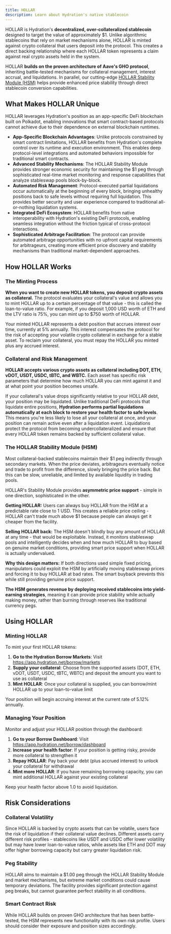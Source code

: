 ```yaml
---
title: HOLLAR
description: Learn about Hydration's native stablecoin
---
```


HOLLAR is Hydration's **decentralized, over-collateralized stablecoin** designed to target the value of approximately $1. Unlike algorithmic stablecoins that rely on market mechanisms alone, HOLLAR is minted against crypto collateral that users deposit into the protocol. This creates a direct backing relationship where each HOLLAR token represents a claim against real crypto assets held in the system.

HOLLAR **builds on the proven architecture of Aave's GHO protocol**, inheriting battle-tested mechanisms for collateral management, interest accrual, and liquidations. In parallel, our cutting-edge [HOLLAR Stability Module (HSM)](#the-hollar-stability-module-hsm) helps provide enhanced price stability through direct stablecoin conversion capabilities.

## What Makes HOLLAR Unique

HOLLAR leverages Hydration's position as an app-specific DeFi blockchain built on Polkadot, enabling innovations that smart contract-based protocols cannot achieve due to their dependence on external blockchain runtimes.

- **App-Specific Blockchain Advantages**: Unlike protocols constrained by smart contract limitations, HOLLAR benefits from Hydration's complete control over its runtime and execution environment. This enables deep protocol-level integrations and automated behaviors impossible for traditional smart contracts.
- **Advanced Stability Mechanisms**: The HOLLAR Stability Module provides stronger economic security for maintaining the $1 peg through sophisticated real-time market monitoring and response capabilities that analyze stableswap pools block-by-block.
- **Automated Risk Management**: Protocol-executed partial liquidations occur automatically at the beginning of every block, bringing unhealthy positions back to safe levels without requiring full liquidation. This provides better security and user experience compared to traditional all-or-nothing liquidation systems.
- **Integrated DeFi Ecosystem**: HOLLAR benefits from native interoperability with Hydration's existing DeFi protocols, enabling seamless integration without the friction typical of cross-protocol interactions.
- **Sophisticated Arbitrage Facilitation**: The protocol can provide automated arbitrage opportunities with no upfront capital requirements for arbitrageurs, creating more efficient price discovery and stability mechanisms than traditional market-dependent approaches.

## How HOLLAR Works

### The Minting Process

**When you want to create new HOLLAR tokens, you deposit crypto assets as collateral.** The protocol evaluates your collateral's value and allows you to mint HOLLAR up to a certain percentage of that value - this is called the loan-to-value ratio. For example, if you deposit 1,000 USD worth of ETH and the LTV ratio is 75%, you can mint up to $750 worth of HOLLAR.

Your minted HOLLAR represents a debt position that accrues interest over time, currently at 5% annually. This interest compensates the protocol for the risk of accepting your volatile crypto collateral in exchange for a stable asset. To reclaim your collateral, you must repay the HOLLAR you minted plus any accrued interest.

### Collateral and Risk Management

**HOLLAR accepts various crypto assets as collateral including DOT, ETH, vDOT, USDT, USDC, tBTC, and WBTC.** Each asset has specific risk parameters that determine how much HOLLAR you can mint against it and at what point your position becomes unsafe.

If your collateral's value drops significantly relative to your HOLLAR debt, your position may be liquidated. Unlike traditional DeFi protocols that liquidate entire positions, **Hydration performs partial liquidations automatically at each block to restore your health factor to safe levels**. This means you're less likely to lose all your collateral at once, and your position can remain active even after a liquidation event. Liquidations protect the protocol from becoming undercollateralized and ensure that every HOLLAR token remains backed by sufficient collateral value. 

### The HOLLAR Stability Module (HSM)

Most collateral-backed stablecoins maintain their $1 peg indirectly through secondary markets. When the price deviates, arbitrageurs eventually notice and trade to profit from the difference, slowly bringing the price back. But this can be slow, unreliable, and limited by available liquidity in trading pools.

HOLLAR's Stability Module provides **asymmetric price support** - simple in one direction, sophisticated in the other.

**Getting HOLLAR:**
Users can always buy HOLLAR from the HSM at a predictable rate close to 1 USD. This creates a reliable price ceiling - HOLLAR can't trade much above $1 because people can always get it cheaper from the facility.

**Selling HOLLAR back:**
The HSM doesn't blindly buy any amount of HOLLAR at any time - that would be exploitable. Instead, it monitors stableswap pools and intelligently decides when and how much HOLLAR to buy based on genuine market conditions, providing smart price support when HOLLAR is actually undervalued.

**Why this design matters:**
If both directions used simple fixed pricing, manipulators could exploit the HSM by artificially moving stableswap prices and forcing it to buy HOLLAR at bad rates. The smart buyback prevents this while still providing genuine price support.

**The HSM generates revenue by deploying received stablecoins into yield-earning strategies**, meaning it can provide price stability while actually making money, rather than burning through reserves like traditional currency pegs.

## Using HOLLAR

### Minting HOLLAR

To mint your first HOLLAR tokens:

1. **Go to the Hydration Borrow Markets**: Visit https://app.hydration.net/borrow/markets
2. **Supply your collateral**: Choose from the supported assets (DOT, ETH, vDOT, USDT, USDC, tBTC, WBTC) and deposit the amount you want to use as collateral
3. **Mint HOLLAR**: Once your collateral is supplied, you can borrow/mint HOLLAR up to your loan-to-value limit

Your position will begin accruing interest at the current rate of 5.12% annually.

### Managing Your Position

Monitor and adjust your HOLLAR position through the dashboard:

1. **Go to your Borrow Dashboard**: Visit https://app.hydration.net/borrow/dashboard
2. **Increase your health factor**: If your position is getting risky, provide more collateral to strengthen it
3. **Repay HOLLAR**: Pay back your debt (plus accrued interest) to unlock your collateral for withdrawal
4. **Mint more HOLLAR**: If you have remaining borrowing capacity, you can mint additional HOLLAR against your existing collateral

Keep your health factor above 1.0 to avoid liquidation.

## Risk Considerations

### Collateral Volatility

Since HOLLAR is backed by crypto assets that can be volatile, users face the risk of liquidation if their collateral value declines. Different assets carry different risk profiles - stablecoins like USDT and USDC offer lower volatility but may have lower loan-to-value ratios, while assets like ETH and DOT may offer higher borrowing capacity but carry greater liquidation risk.

### Peg Stability

HOLLAR aims to maintain a $1.00 peg through the HOLLAR Stability Module and market mechanisms, but extreme market conditions could cause temporary deviations. The facility provides significant protection against peg breaks, but cannot guarantee perfect stability in all conditions.

### Smart Contract Risk

While HOLLAR builds on proven GHO architecture that has been battle-tested, the HSM represents new functionality with its own risk profile. Users should consider their exposure and position sizes accordingly.
